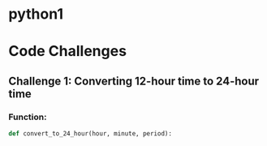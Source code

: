 # python1
# Code Challenges

## Challenge 1: Converting 12-hour time to 24-hour time

### Function:
```python
def convert_to_24_hour(hour, minute, period):
   